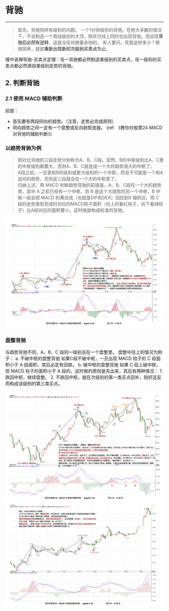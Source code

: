 # 背驰

---

> 首先，背弛同样有级别的问题。
> 一个1分钟级别的背弛，在绝大多数的情况下，不会制造一个周线级别的大顶，除非日线上同时也出现背弛。但出现**背弛后必然有逆转**，这是没任何商量余地的。
> 有人要问，究竟逆转多少？那很简单，就是**重新出现新的次级别买卖点为止**。 
>

缠中说禅背驰-买卖点定理：任一背驰都必然制造某级别的买卖点，任一级别的买卖点都必然源自某级别走势的背驰。

## 2. 判断背驰
### 2.1 使用 MACD 辅助判断
前提：
- 首先要有两段同向的趋势。（注意，走势必完成原则）
- 同向趋势之间一定有一个盘整或反向趋势连接。
(ref. 《教你炒股票24 MACD对背弛的辅助判断》)  

### 以趋势背驰为例
> 把对比背驰的三段走势分别称为A、B、C段。显然，B的中枢级别比A、C里的中枢级别都要大，否则A、B、C就连成一个大的趋势或大的中枢了。  
> A段之前，一定是和B同级别或更大级别的一个中枢，而且不可能是一个和A逆向的趋势，否则这三段就会在一个大的中枢里了。  
归纳上述，用 MACD 判断趋势背驰的前提是，A、B、C段在一个大的趋势里，其中 A 之前已经有一个中枢，而 B 是这个大趋势的另一个中枢，B 中枢一般会把 MACD 的黄白线（也就是DIF和DEA）回拉到0 轴附近。而 C 段的走势类型完成时对应的MACD柱子面积（向上的看红柱子，向下看绿柱子）比A段对应的面积要小，这时候就构成标准的背弛。

![一个标准背驰示例图](./images/背驰示例图.png)

### 盘整背驰
与趋势背驰不同，A、B、C 段同一级别且在一个盘整里。
盘整中往上的情况为例子：
a. 不破中枢的盘整背驰
    如果C段不破中枢，一旦出现 MACD 柱子的 C 段面积小于 A 段面积，其后必定有回跌。
b. 破中枢的盘整背驰
    如果 C 段上破中枢，但 MACD 柱子的面积小于 A 段的，这时候的原则是先出来，其后有两种情况：
    1. 跌回中枢，继续盘整。
    2. 不跌回中枢，就在次级别的第一类买点回补，刚好这反而构成该级别的第三类买点。

![盘整背驰跌回中枢示例图](./images/盘整背驰跌回中枢示例图.png)
![盘整背驰第三买点示例图](./images/盘整背驰第三买点示例图.png)
